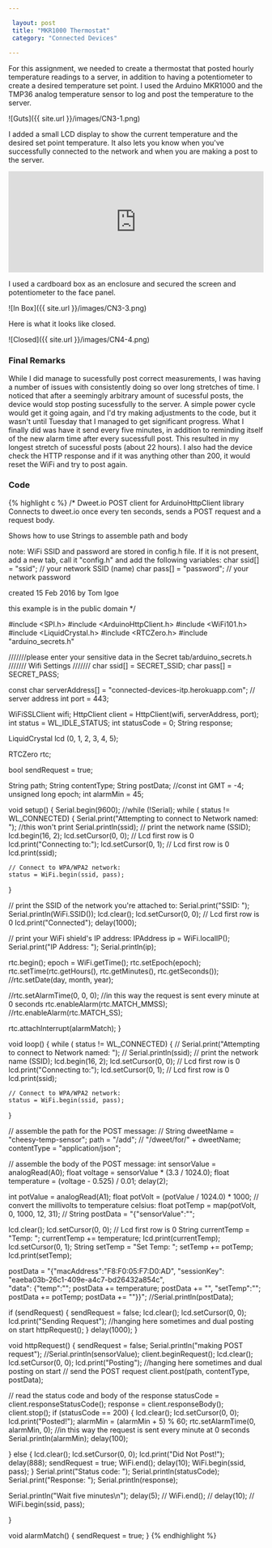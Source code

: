 ```yaml
---

 layout: post
 title: "MKR1000 Thermostat"
 category: "Connected Devices"
 
---
```


For this assignment, we needed to create a thermostat that posted hourly temperature readings to a server, in addition to having a potentiometer to create a desired temperature set point. I used the Arduino MKR1000 and the TMP36 analog temperature sensor to log and post the temperature to the server.

![Guts]({{ site.url }}/images/CN3-1.png) 

I added a small LCD display to show the current temperature and the desired set point temperature. It also lets you know when you've successfully connected to the network and when you are making a post to the server.

<iframe width="100%" height="200" src="https://www.youtube.com/embed/YkTY6c_r4o4" frameborder="0" allow="autoplay; encrypted-media" allowfullscreen></iframe>

I used a cardboard box as an enclosure and secured the screen and potentiometer to the face panel. 

![In Box]({{ site.url }}/images/CN3-3.png) 

Here is what it looks like closed. 

![Closed]({{ site.url }}/images/CN4-4.png) 


### Final Remarks

While I did manage to sucessfully post correct measurements, I was having a number of issues with consistently doing so over long stretches of time. I noticed that after a seemingly arbitrary amount of sucessful posts, the device would stop posting sucessfully to the server. A simple power cycle would get it going again, and I'd try making adjustments to the code, but it wasn't until Tuesday that I managed to get significant progress. What I finally did was have it send every five minutes, in addition to reminding itself of the new alarm time after every sucessfull post. This resulted in my longest stretch of sucessful posts (about 22 hours). I also had the device check the HTTP response and if it was anything other than 200, it would reset the WiFi and try to post again. 


### Code


{% highlight c %}
/*
  Dweet.io POST client for ArduinoHttpClient library
  Connects to dweet.io once every ten seconds,
  sends a POST request and a request body.

  Shows how to use Strings to assemble path and body

  note: WiFi SSID and password are stored in config.h file.
  If it is not present, add a new tab, call it "config.h"
  and add the following variables:
  char ssid[] = "ssid";     //  your network SSID (name)
  char pass[] = "password"; // your network password

  created 15 Feb 2016
  by Tom Igoe

  this example is in the public domain
*/

#include <SPI.h>
#include <ArduinoHttpClient.h>
#include <WiFi101.h>
#include <LiquidCrystal.h>
#include <RTCZero.h>
#include "arduino_secrets.h"

///////please enter your sensitive data in the Secret tab/arduino_secrets.h
/////// Wifi Settings ///////
char ssid[] = SECRET_SSID;
char pass[] = SECRET_PASS;

const char serverAddress[] = "connected-devices-itp.herokuapp.com";  // server address
int port = 443;

WiFiSSLClient wifi;
HttpClient client = HttpClient(wifi, serverAddress, port);
int status = WL_IDLE_STATUS;
int statusCode = 0;
String response;

LiquidCrystal lcd (0, 1, 2, 3, 4, 5);

RTCZero rtc;

bool sendRequest = true;

String path;
String contentType;
String postData;
//const int GMT = -4;
unsigned long epoch;
int alarmMin = 45;


void setup() {
  Serial.begin(9600);
  //while (!Serial);
  while ( status != WL_CONNECTED) {
    Serial.print("Attempting to connect to Network named: "); //this won't print
    Serial.println(ssid);                   // print the network name (SSID);
    lcd.begin(16, 2);
    lcd.setCursor(0, 0); // Lcd first row is 0
    lcd.print("Connecting to:");
    lcd.setCursor(0, 1); // Lcd first row is 0
    lcd.print(ssid);

    // Connect to WPA/WPA2 network:
    status = WiFi.begin(ssid, pass);
  }

  // print the SSID of the network you're attached to:
  Serial.print("SSID: ");
  Serial.println(WiFi.SSID());
  lcd.clear();
  lcd.setCursor(0, 0); // Lcd first row is 0
  lcd.print("Connected");
  delay(1000);

  // print your WiFi shield's IP address:
  IPAddress ip = WiFi.localIP();
  Serial.print("IP Address: ");
  Serial.println(ip);

  rtc.begin();
  epoch = WiFi.getTime();
  rtc.setEpoch(epoch);
  rtc.setTime(rtc.getHours(), rtc.getMinutes(), rtc.getSeconds());
  //rtc.setDate(day, month, year);

  //rtc.setAlarmTime(0, 0, 0);    //in this way the request is sent every minute at 0 seconds
  rtc.enableAlarm(rtc.MATCH_MMSS);
  //rtc.enableAlarm(rtc.MATCH_SS);

  rtc.attachInterrupt(alarmMatch);
}

void loop() {
  while ( status != WL_CONNECTED) {
    //    Serial.print("Attempting to connect to Network named: ");
    //    Serial.println(ssid);                   // print the network name (SSID);
    lcd.begin(16, 2);
    lcd.setCursor(0, 0); // Lcd first row is 0
    lcd.print("Connecting to:");
    lcd.setCursor(0, 1); // Lcd first row is 0
    lcd.print(ssid);

    // Connect to WPA/WPA2 network:
    status = WiFi.begin(ssid, pass);
  }

  // assemble the path for the POST message:
  // String dweetName = "cheesy-temp-sensor";
  path = "/add";  // "/dweet/for/" + dweetName;
  contentType = "application/json";

  // assemble the body of the POST message:
  int sensorValue = analogRead(A0);
  float voltage = sensorValue *  (3.3 / 1024.0);
  float temperature = (voltage - 0.525) / 0.01;
  delay(2);

  int potValue = analogRead(A1);
  float potVolt = (potValue / 1024.0) * 1000;
  // convert the millivolts to temperature celsius:
  float potTemp = map(potVolt, 0, 1000, 12, 31);
  // String postData = "{\"sensorValue\":\"";

  lcd.clear();
  lcd.setCursor(0, 0); // Lcd first row is 0
  String currentTemp = "Temp: ";
  currentTemp += temperature;
  lcd.print(currentTemp);
  lcd.setCursor(0, 1);
  String setTemp = "Set Temp: ";
  setTemp += potTemp;
  lcd.print(setTemp);


  postData = "{\"macAddress\":\"F8:F0:05:F7:D0:AD\", \"sessionKey\": \"eaeba03b-26c1-409e-a4c7-bd26432a854c\", \
  \"data\": {\"temp\":\"";
  postData += temperature;
  postData += "\", \"setTemp\":\"";
  postData += potTemp;
  postData += "\"}}";
  //Serial.println(postData);

  if (sendRequest) {
    sendRequest = false;
    lcd.clear();
    lcd.setCursor(0, 0);
    lcd.print("Sending Request"); //hanging here sometimes and dual posting on start
    httpRequest();
  }
  delay(1000);
}

void httpRequest() {
  sendRequest = false;
  Serial.println("making POST request");
  //Serial.println(sensorValue);
  client.beginRequest();
  lcd.clear();
  lcd.setCursor(0, 0);
  lcd.print("Posting"); //hanging here sometimes and dual posting on start
  // send the POST request
  client.post(path, contentType, postData);

  // read the status code and body of the response
  statusCode = client.responseStatusCode();
  response = client.responseBody();
  client.stop();
  if (statusCode == 200) {
    lcd.clear();
    lcd.setCursor(0, 0);
    lcd.print("Posted!");
    alarmMin = (alarmMin + 5) % 60;
    rtc.setAlarmTime(0, alarmMin, 0);    //in this way the request is sent every minute at 0 seconds
    Serial.println(alarmMin);
    delay(100);

  }
  else {
    lcd.clear();
    lcd.setCursor(0, 0);
    lcd.print("Did Not Post!");
    delay(888);
    sendRequest = true;
    WiFi.end();
    delay(10);
    WiFi.begin(ssid, pass);
  }
  Serial.print("Status code: ");
  Serial.println(statusCode);
  Serial.print("Response: ");
  Serial.println(response);

  Serial.println("Wait five minutes\n");
  delay(5);
  //  WiFi.end();
  //  delay(10);
  //  WiFi.begin(ssid, pass);

}

void alarmMatch() {
  sendRequest = true;
}
{% endhighlight %}




